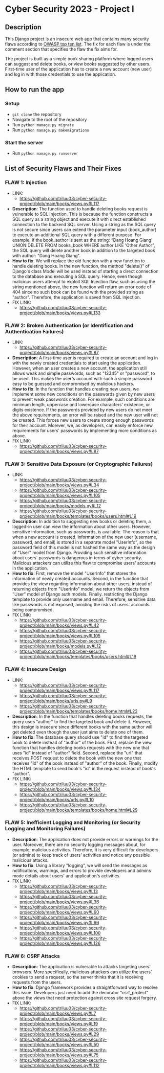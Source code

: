 # Cyber Security 2023 - Project I

## Description

This Django project is an insecure web app that contains many security flaws according to [OWASP top ten list](https://owasp.org/www-project-top-ten/). The fix for each flaw is under the comment section that specifies the flaw the fix aims for.

The project is built as a simple book sharing platform where logged users can suggest and delete books, or view books suggested by other users. First-time user of the application has to create a new account (new user) and log in with those credentials to use the application.

## How to run the app

### Setup

-   `git clone` the repository
-   Navigate to the root of the repository
-   Run `python manage.py migrate`
-   Run `python manage.py makemigrations`

### Start the server

-   Run `python manage.py runserver`

## List of Security Flaws and Their Fixes

### FLAW 1: Injection

-   LINK:
    -   https://github.com/triluu03/cyber-security-project/blob/main/books/views.py#L117
-   **Description**: The function used to handle deleting books request is vulnerable to SQL Injection. This is because the function constructs a SQL query as a string object and execute it with direct established connection to the backend SQL server. Using a string as the SQL query is not secure since users can extend the parameter input (book_author) to execute an additional SQL query with a different purpose. For example, if the book_author is sent as the string: “Dang Hoang Giang' UNION DELETE FROM books_book WHERE author LIKE 'Other Author”, the SQL query will delete another book in addition to the targeted book with author: "Dang Hoang Giang".
-   **How to fix**: We will replace the old function with a new function to handle deleting books. In the new function, the method "delete()" of Django's class Model will be used instead of starting a direct connection to the database and executing a SQL query. Hence, even though malicious users attempt to exploit SQL Injection flaw, such as using the string mentioned above, the new function will return an error code of 404 since no such book can be found with the provided string as "author". Therefore, the application is saved from SQL injection.
-   FIX LINK:
    -   https://github.com/triluu03/cyber-security-project/blob/main/books/views.py#L133

### FLAW 2: Broken Authentication (or Identification and Authentication Failures)

-   LINK:
    -   https://github.com/triluu03/cyber-security-project/blob/main/books/views.py#L87
-   **Description**: A first-time user is required to create an account and log in with the newly created credentials to start using the application. However, when an user creates a new account, the application still allows weak and simple passwords, such as "12345" or "password", to be used. This makes the user's account with such a simple password easy to be guessed and compromised by malicious hackers.
-   **How to fix**: In the function that handles creating new users, we implement some new conditions on the passwords given by new users to prevent weak passwords creation. For example, such conditions are minimum length, uppercase and lowercase characters' existence, or digits existence. If the passwords provided by new users do not meet the above requirements, an error will be raised and the new user will not be created. This forces new users to create strong enough passwords for their account. Morever, we, as developers, can easily enforce new requirements for users' passwords by implementing more conditions as above.
-   FIX LINK:
    -   https://github.com/triluu03/cyber-security-project/blob/main/books/views.py#L87

### FLAW 3: Sensitive Data Exposure (or Cryptographic Failures)

-   LINK:
    -   https://github.com/triluu03/cyber-security-project/blob/main/books/views.py#L34
    -   https://github.com/triluu03/cyber-security-project/blob/main/books/views.py#L105
    -   https://github.com/triluu03/cyber-security-project/blob/main/books/models.py#L12
    -   https://github.com/triluu03/cyber-security-project/blob/main/books/templates/books/users.html#L19
-   **Description**: In addition to suggesting new books or deleting them, a logged-in user can view the information about other users. However, sensitive information, such as passwords, is available. The reason is that when a new account is created, information of the new user (username, password, and email) is stored in a separate model "UserInfo", so the password field of this model is not hashed the same way as the design of "User" model from Django. Providing such sensitive information about users' passwords is dangerous in terms of cyber security. Malicious attackers can utilize this flaw to compromise users' accounts in the application.
-   **How to fix**: First, remove the model "UserInfo" that stores the information of newly created accounts. Second, in the function that provides the view regarding information about other users, instead of returning objects from "UserInfo" model, we return the objects from "User" model of Django auth models. Finally. restricting the Django template to provide only username and email. Therefore, sensitive data like passwords is not exposed, avoiding the risks of users' accounts being compromised.
-   FIX LINK:
    -   https://github.com/triluu03/cyber-security-project/blob/main/books/views.py#L42
    -   https://github.com/triluu03/cyber-security-project/blob/main/books/views.py#L105
    -   https://github.com/triluu03/cyber-security-project/blob/main/books/models.py#L12
    -   https://github.com/triluu03/cyber-security-project/blob/main/books/templates/books/users.html#L19

### FLAW 4: Insecure Design

-   LINK:
    -   https://github.com/triluu03/cyber-security-project/blob/main/books/views.py#L117
    -   https://github.com/triluu03/cyber-security-project/blob/main/books/urls.py#L9
    -   https://github.com/triluu03/cyber-security-project/blob/main/books/templates/books/home.html#L23
-   **Description**: In the function that handles deleting books requests, the query uses "author" to find the targeted book and delete it. However, this design is insecure since different books with the same author will get deleted even though the user just aims to delete one of them.
-   **How to fix**: The database query should use "id" to find the targeted book to delete instead of "author" of the book. First, replace the view function that handles deleting books requests with the new one that uses "id" instead of "author" field. Second, replace the "url" that receives POST request to delete the book with the new one that receives "id" of the book instead of "author" of the book. Finally, modify the HTML template to send book's "id" in the request instead of book's "author".
-   FIX LINK:
    -   https://github.com/triluu03/cyber-security-project/blob/main/books/views.py#L134
    -   https://github.com/triluu03/cyber-security-project/blob/main/books/urls.py#L10
    -   https://github.com/triluu03/cyber-security-project/blob/main/books/templates/books/home.html#L29

### FLAW 5: Inefficient Logging and Monitoring (or Security Logging and Monitoring Failures)

-   **Description**: The application does not provide errors or warnings for the user. Moreover, there are no security logging messages about, for example, malicious activities. Therefore, it is very difficult for developers (or admins) to keep track of users' activities and notice any possible malicious attacks.
-   **How to fix**: Using a library "logging", we will send the messages as notifications, warnings, and errors to provide developers and admins mode details about users' and application's activities.
-   FIX LINK:
    -   https://github.com/triluu03/cyber-security-project/blob/main/books/views.py#L13
    -   https://github.com/triluu03/cyber-security-project/blob/main/books/views.py#L36
    -   https://github.com/triluu03/cyber-security-project/blob/main/books/views.py#L60
    -   https://github.com/triluu03/cyber-security-project/blob/main/books/views.py#L66
    -   https://github.com/triluu03/cyber-security-project/blob/main/books/views.py#L100
    -   https://github.com/triluu03/cyber-security-project/blob/main/books/views.py#L126

### FLAW 6: CSRF Attacks

-   **Description**: The application is vulnerable to attacks targeting users' browsers. More specifically, malicious attackers can utilize the users' cookies to send a request, so the server thinks that it is receiving requests from the users.
-   **How to fix**: Django framework provides a straightforward way to resolve this issue. Developers just need to add the decorator "csrf_protect" above the views that need protection against cross site request forgery.
-   FIX LINK:
    -   https://github.com/triluu03/cyber-security-project/blob/main/books/views.py#L7       
    -   https://github.com/triluu03/cyber-security-project/blob/main/books/views.py#L19
    -   https://github.com/triluu03/cyber-security-project/blob/main/books/views.py#L29
    -   https://github.com/triluu03/cyber-security-project/blob/main/books/views.py#L50
    -   https://github.com/triluu03/cyber-security-project/blob/main/books/views.py#L75
    -   https://github.com/triluu03/cyber-security-project/blob/main/books/views.py#L112
